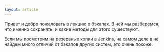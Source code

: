 ```yaml
---
layout: article
---
```

Привет и добро пожаловать в лекцию о бэкапах. В ней мы разберемся, что именно сохранять, и какие методы для этого существуют. 

Если мы посмотрим на резервные копии в Jenkins, на самом деле в не найдем много отличий от бэкапов других систем, это очень похоже.
